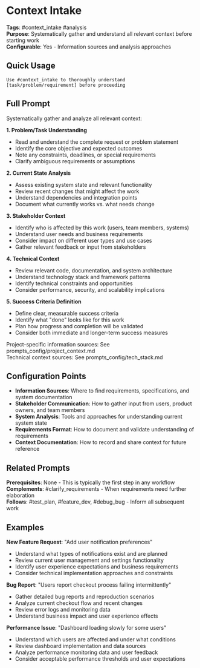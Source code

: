 # Context Intake

**Tags**: #context_intake #analysis  
**Purpose**: Systematically gather and understand all relevant context before starting work  
**Configurable**: Yes - Information sources and analysis approaches

## Quick Usage

```
Use #context_intake to thoroughly understand [task/problem/requirement] before proceeding
```

## Full Prompt

Systematically gather and analyze all relevant context:

**1. Problem/Task Understanding**
- Read and understand the complete request or problem statement
- Identify the core objective and expected outcomes
- Note any constraints, deadlines, or special requirements
- Clarify ambiguous requirements or assumptions

**2. Current State Analysis**
- Assess existing system state and relevant functionality
- Review recent changes that might affect the work
- Understand dependencies and integration points
- Document what currently works vs. what needs change

**3. Stakeholder Context**
- Identify who is affected by this work (users, team members, systems)
- Understand user needs and business requirements
- Consider impact on different user types and use cases
- Gather relevant feedback or input from stakeholders

**4. Technical Context**
- Review relevant code, documentation, and system architecture
- Understand technology stack and framework patterns
- Identify technical constraints and opportunities
- Consider performance, security, and scalability implications

**5. Success Criteria Definition**
- Define clear, measurable success criteria
- Identify what "done" looks like for this work
- Plan how progress and completion will be validated
- Consider both immediate and longer-term success measures

Project-specific information sources: See prompts_config/project_context.md  
Technical context sources: See prompts_config/tech_stack.md

## Configuration Points

- **Information Sources**: Where to find requirements, specifications, and system documentation
- **Stakeholder Communication**: How to gather input from users, product owners, and team members
- **System Analysis**: Tools and approaches for understanding current system state
- **Requirements Format**: How to document and validate understanding of requirements
- **Context Documentation**: How to record and share context for future reference

## Related Prompts

**Prerequisites**: None - This is typically the first step in any workflow  
**Complements**: #clarify_requirements - When requirements need further elaboration  
**Follows**: #test_plan, #feature_dev, #debug_bug - Inform all subsequent work

## Examples

**New Feature Request**: "Add user notification preferences"
- Understand what types of notifications exist and are planned
- Review current user management and settings functionality  
- Identify user experience expectations and business requirements
- Consider technical implementation approaches and constraints

**Bug Report**: "Users report checkout process failing intermittently"
- Gather detailed bug reports and reproduction scenarios
- Analyze current checkout flow and recent changes
- Review error logs and monitoring data
- Understand business impact and user experience effects

**Performance Issue**: "Dashboard loading slowly for some users"
- Understand which users are affected and under what conditions
- Review dashboard implementation and data sources
- Analyze performance monitoring data and user feedback
- Consider acceptable performance thresholds and user expectations
